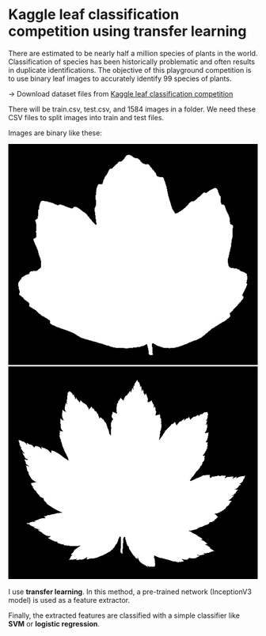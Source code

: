 # Kaggle leaf classification competition using transfer learning

There are estimated to be nearly half a million species of plants in the world. Classification of species has been historically problematic and often results in duplicate identifications.
The objective of this playground competition is to use binary leaf images to accurately identify 99 species of plants.

-> Download dataset files from [Kaggle leaf classification competition](https://www.kaggle.com/c/leaf-classification)

There will be train.csv, test.csv, and 1584 images in a folder. We need these CSV files to split images into train and test files.

Images are binary like these:

![Result](1.jpg)
![Result](9.jpg)

I use **transfer learning**. In this method, a pre-trained network (InceptionV3 model) is used as a feature extractor.

Finally, the extracted features are classified with a simple classifier like **SVM** or **logistic regression**.

